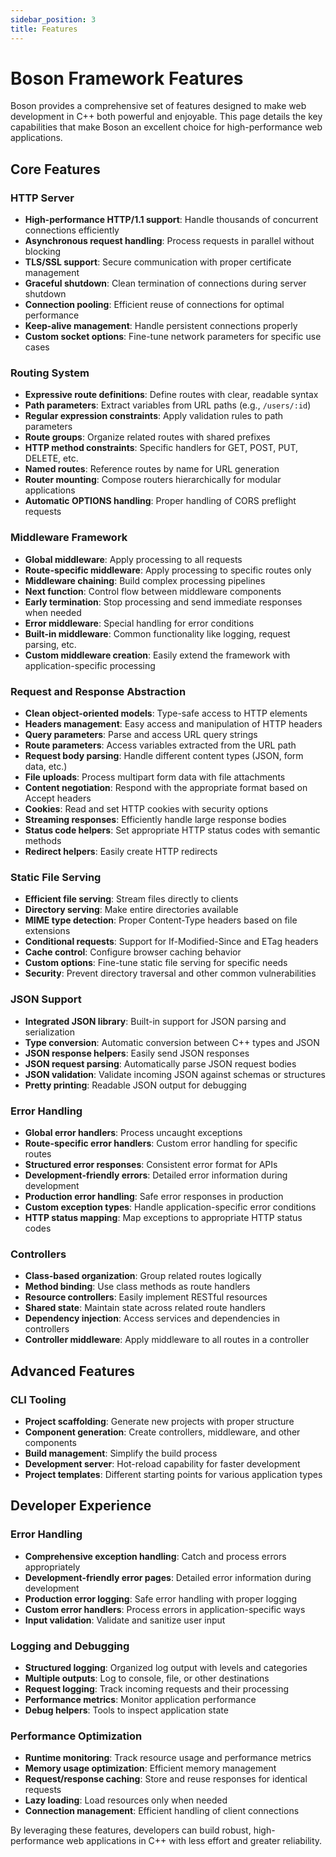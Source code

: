 ```yaml
---
sidebar_position: 3
title: Features
---
```


# Boson Framework Features

Boson provides a comprehensive set of features designed to make web development in C++ both powerful and enjoyable. This page details the key capabilities that make Boson an excellent choice for high-performance web applications.

## Core Features

### HTTP Server

- **High-performance HTTP/1.1 support**: Handle thousands of concurrent connections efficiently
- **Asynchronous request handling**: Process requests in parallel without blocking
- **TLS/SSL support**: Secure communication with proper certificate management
- **Graceful shutdown**: Clean termination of connections during server shutdown
- **Connection pooling**: Efficient reuse of connections for optimal performance
- **Keep-alive management**: Handle persistent connections properly
- **Custom socket options**: Fine-tune network parameters for specific use cases

### Routing System

- **Expressive route definitions**: Define routes with clear, readable syntax
- **Path parameters**: Extract variables from URL paths (e.g., `/users/:id`)
- **Regular expression constraints**: Apply validation rules to path parameters
- **Route groups**: Organize related routes with shared prefixes
- **HTTP method constraints**: Specific handlers for GET, POST, PUT, DELETE, etc.
- **Named routes**: Reference routes by name for URL generation
- **Router mounting**: Compose routers hierarchically for modular applications
- **Automatic OPTIONS handling**: Proper handling of CORS preflight requests

### Middleware Framework

- **Global middleware**: Apply processing to all requests
- **Route-specific middleware**: Apply processing to specific routes only
- **Middleware chaining**: Build complex processing pipelines
- **Next function**: Control flow between middleware components
- **Early termination**: Stop processing and send immediate responses when needed
- **Error middleware**: Special handling for error conditions
- **Built-in middleware**: Common functionality like logging, request parsing, etc.
- **Custom middleware creation**: Easily extend the framework with application-specific processing

### Request and Response Abstraction

- **Clean object-oriented models**: Type-safe access to HTTP elements
- **Headers management**: Easy access and manipulation of HTTP headers
- **Query parameters**: Parse and access URL query strings
- **Route parameters**: Access variables extracted from the URL path
- **Request body parsing**: Handle different content types (JSON, form data, etc.)
- **File uploads**: Process multipart form data with file attachments
- **Content negotiation**: Respond with the appropriate format based on Accept headers
- **Cookies**: Read and set HTTP cookies with security options
- **Streaming responses**: Efficiently handle large response bodies
- **Status code helpers**: Set appropriate HTTP status codes with semantic methods
- **Redirect helpers**: Easily create HTTP redirects

### Static File Serving

- **Efficient file serving**: Stream files directly to clients
- **Directory serving**: Make entire directories available
- **MIME type detection**: Proper Content-Type headers based on file extensions
- **Conditional requests**: Support for If-Modified-Since and ETag headers
- **Cache control**: Configure browser caching behavior
- **Custom options**: Fine-tune static file serving for specific needs
- **Security**: Prevent directory traversal and other common vulnerabilities

### JSON Support

- **Integrated JSON library**: Built-in support for JSON parsing and serialization
- **Type conversion**: Automatic conversion between C++ types and JSON
- **JSON response helpers**: Easily send JSON responses
- **JSON request parsing**: Automatically parse JSON request bodies
- **JSON validation**: Validate incoming JSON against schemas or structures
- **Pretty printing**: Readable JSON output for debugging

### Error Handling

- **Global error handlers**: Process uncaught exceptions
- **Route-specific error handlers**: Custom error handling for specific routes
- **Structured error responses**: Consistent error format for APIs
- **Development-friendly errors**: Detailed error information during development
- **Production error handling**: Safe error responses in production
- **Custom exception types**: Handle application-specific error conditions
- **HTTP status mapping**: Map exceptions to appropriate HTTP status codes

### Controllers

- **Class-based organization**: Group related routes logically
- **Method binding**: Use class methods as route handlers
- **Resource controllers**: Easily implement RESTful resources
- **Shared state**: Maintain state across related route handlers
- **Dependency injection**: Access services and dependencies in controllers
- **Controller middleware**: Apply middleware to all routes in a controller

## Advanced Features


### CLI Tooling

- **Project scaffolding**: Generate new projects with proper structure
- **Component generation**: Create controllers, middleware, and other components
- **Build management**: Simplify the build process
- **Development server**: Hot-reload capability for faster development
- **Project templates**: Different starting points for various application types

## Developer Experience

### Error Handling

- **Comprehensive exception handling**: Catch and process errors appropriately
- **Development-friendly error pages**: Detailed error information during development
- **Production error logging**: Safe error handling with proper logging
- **Custom error handlers**: Process errors in application-specific ways
- **Input validation**: Validate and sanitize user input

### Logging and Debugging

- **Structured logging**: Organized log output with levels and categories
- **Multiple outputs**: Log to console, file, or other destinations
- **Request logging**: Track incoming requests and their processing
- **Performance metrics**: Monitor application performance
- **Debug helpers**: Tools to inspect application state

### Performance Optimization

- **Runtime monitoring**: Track resource usage and performance metrics
- **Memory usage optimization**: Efficient memory management
- **Request/response caching**: Store and reuse responses for identical requests
- **Lazy loading**: Load resources only when needed
- **Connection management**: Efficient handling of client connections

By leveraging these features, developers can build robust, high-performance web applications in C++ with less effort and greater reliability.